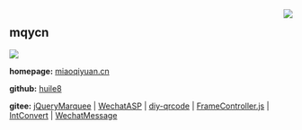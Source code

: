 <img align="right" src="https://github-readme-stats.vercel.app/api?username=mqycn&show_icons=true&theme=radical" />

## mqycn

<img src="https://github-readme-stats.vercel.app/api/top-langs/?username=mqycn&hide=asp,html,css">

**homepage:** [miaoqiyuan.cn](http://www.miaoqiyuan.cn/)

**github:** [huile8](https://github.com/mqycn/huile8)

**gitee:** [jQueryMarquee](https://gitee.com/mqycn/jQueryMarquee) | [WechatASP](https://gitee.com/mqycn/WechatASP) | [diy-qrcode](https://gitee.com/mqycn/diy-qrcode) | [FrameController.js](https://gitee.com/mqycn/FrameController.js) | [IntConvert](https://gitee.com/mqycn/IntConvert) | [WechatMessage](https://gitee.com/mqycn/WechatMessage)
